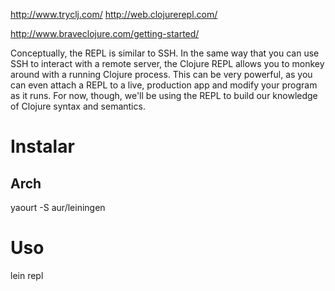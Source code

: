 http://www.tryclj.com/
http://web.clojurerepl.com/

http://www.braveclojure.com/getting-started/

Conceptually, the REPL is similar to SSH. In the same way that you can use SSH to interact with a remote server, the Clojure REPL allows you to monkey around with a running Clojure process. This can be very powerful, as you can even attach a REPL to a live, production app and modify your program as it runs. For now, though, we'll be using the REPL to build our knowledge of Clojure syntax and semantics.


# Instalar
## Arch
yaourt -S aur/leiningen

# Uso
lein repl
